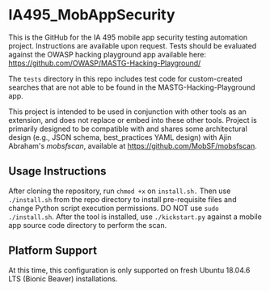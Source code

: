 # IA495_MobAppSecurity
This is the GitHub for the IA 495 mobile app security testing automation project. Instructions are available upon request. Tests should be evaluated against the OWASP hacking playground app available here: https://github.com/OWASP/MASTG-Hacking-Playground/

The `tests` directory in this repo includes test code for custom-created searches that are not able to be found in the MASTG-Hacking-Playground app.

This project is intended to be used in conjunction with other tools as an extension, and does not replace or embed into these other tools.
Project is primarily designed to be compatible with and shares some architectural design (e.g., JSON schema, best_practices YAML design) with Ajin Abraham's _mobsfscan_, available at https://github.com/MobSF/mobsfscan.

## Usage Instructions
After cloning the repository, run `chmod +x` on `install.sh.` Then use `./install.sh` from the repo directory to install pre-requisite files and change Python script execution permissions. DO NOT use `sudo ./install.sh`. After the tool is installed, use `./kickstart.py` against a mobile app source code directory to perform the scan. 

## Platform Support
At this time, this configuration is only supported on fresh Ubuntu 18.04.6 LTS (Bionic Beaver) installations.